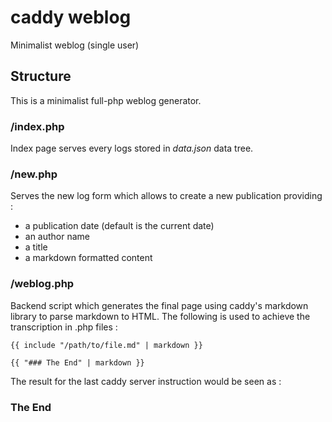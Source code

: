 # caddy weblog
Minimalist weblog (single user)

## Structure

This is a minimalist full-php weblog generator. 

### /index.php

Index page serves every logs stored in *data.json* data tree.

### /new.php

Serves the new log form which allows to create a new publication providing :
- a publication date (default is the current date)
- an author name
- a title
- a markdown formatted content

### /weblog.php

Backend script which generates the final page using caddy's markdown library to parse markdown to HTML. The following is used to achieve the transcription in .php files :
```
{{ include "/path/to/file.md" | markdown }}

{{ "### The End" | markdown }}
```
The result for the last caddy server instruction would be seen as :
### The End
